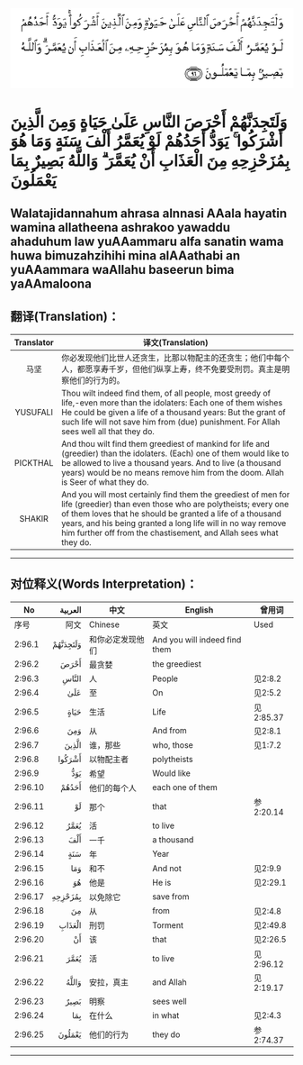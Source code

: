 ![002:096](images/002_096.gif)

#  وَلَتَجِدَنَّهُمْ أَحْرَصَ النَّاسِ عَلَىٰ حَيَاةٍ وَمِنَ الَّذِينَ أَشْرَكُوا ۚ يَوَدُّ أَحَدُهُمْ لَوْ يُعَمَّرُ أَلْفَ سَنَةٍ وَمَا هُوَ بِمُزَحْزِحِهِ مِنَ الْعَذَابِ أَنْ يُعَمَّرَ ۗ وَاللَّهُ بَصِيرٌ بِمَا يَعْمَلُونَ 

## Walatajidannahum ahrasa alnnasi AAala hayatin wamina allatheena ashrakoo yawaddu ahaduhum law yuAAammaru alfa sanatin wama huwa bimuzahzihihi mina alAAathabi an yuAAammara waAllahu baseerun bima yaAAmaloona

## 翻译(Translation)：

| Translator | 译文(Translation)                                            |
|:----------:| ------------------------------------------------------------ |
| 马坚       | 你必发现他们比世人还贪生，比那以物配主的还贪生；他们中每个人，都愿享寿千岁，但他们纵享上寿，终不免要受刑罚。真主是明察他们的行为的。 |
| YUSUFALI   | Thou wilt indeed find them, of all people, most greedy of life,-even more than the idolaters: Each one of them wishes He could be given a life of a thousand years: But the grant of such life will not save him from (due) punishment. For Allah sees well all that they do. |
| PICKTHAL   | And thou wilt find them greediest of mankind for life and (greedier) than the idolaters. (Each) one of them would like to be allowed to live a thousand years. And to live (a thousand years) would be no means remove him from the doom. Allah is Seer of what they do. |
| SHAKIR     | And you will most certainly find them the greediest of men for life (greedier) than even those who are polytheists; every one of them loves that he should be granted a life of a thousand years, and his being granted a long life will in no way remove him further off from the chastisement, and Allah sees what they do. |

---

## 对位释义(Words Interpretation)：

| No      |  العربية | 中文             | English                       | 曾用词    |
| ------- | -------: | ---------------- | ----------------------------- | --------- |
| 序号    |     阿文 | Chinese          | 英文                          | Used      |
| 2:96.1  | وَلَتَجِدَنَّهُمْ | 和你必定发现他们 | And you will indeed find them |           |
| 2:96.2  |     أَحْرَصَ | 最贪婪           | the greediest                 |           |
| 2:96.3  |    النَّاسِ | 人               | People                        | 见2:8.2   |
| 2:96.4  |      عَلَىٰ | 至               | On                            | 见2:5.2   |
| 2:96.5  |     حَيَاةٍ | 生活             | Life                          | 见2:85.37 |
| 2:96.6  |      وَمِنَ | 从               | And from                      | 见2:8.1   |
| 2:96.7  |    الَّذِينَ | 谁，那些         | who, those                    | 见1:7.2   |
| 2:96.8  |   أَشْرَكُوا | 以物配主者       | polytheists                   |           |
| 2:96.9  |      يَوَدُّ | 希望             | Would like                    |           |
| 2:96.10 |    أَحَدُهُمْ | 他们的每个人     | each one of them              |           |
| 2:96.11 |       لَوْ | 那个             | that                          | 参2:20.14 |
| 2:96.12 |     يُعَمَّرُ | 活               | to live                       |           |
| 2:96.13 |      أَلْفَ | 一千             | a thousand                    |           |
| 2:96.14 |      سَنَةٍ | 年               | Year                          |           |
| 2:96.15 |      وَمَا | 和不             | And not                       | 见2:9.9   |
| 2:96.16 |       هُوَ | 他是             | He is                         | 见2:29.1  |
| 2:96.17 |  بِمُزَحْزِحِهِ | 以免除它         | save from                     |           |
| 2:96.18 |       مِنَ | 从               | from                          | 见2:4.8   |
| 2:96.19 |   الْعَذَابِ | 刑罚             | Torment                       | 见2:49.8  |
| 2:96.20 |       أَنْ | 该               | that                          | 见2:26.5  |
| 2:96.21 |     يُعَمَّرَ | 活               | to live                       | 见2:96.12 |
| 2:96.22 |    وَاللَّهُ | 安拉，真主       | and Allah                     | 见2:19.17 |
| 2:96.23 |     بَصِيرٌ | 明察             | sees well                     |           |
| 2:96.24 |      بِمَا | 在什么           | in what                       | 见2:4.3   |
| 2:96.25 |   يَعْمَلُونَ | 他们的行为       | they do                       | 参2:74.37 |

---
